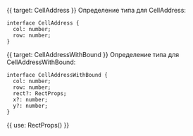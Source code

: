 {{ target: CellAddress }}
Определение типа для CellAddress:
```
interface CellAddress {
  col: number;
  row: number;
}
```

{{ target: CellAddressWithBound }}
Определение типа для CellAddressWithBound:
```
interface CellAddressWithBound {
  col: number;
  row: number;
  rect?: RectProps;
  x?: number;
  y?: number;
}
```
{{ use: RectProps() }}